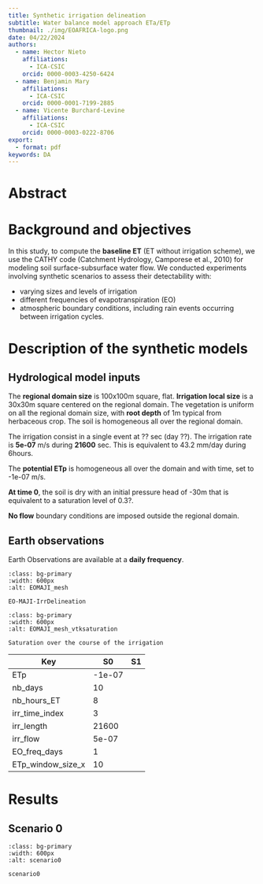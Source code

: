 ```yaml
---
title: Synthetic irrigation delineation
subtitle: Water balance model approach ETa/ETp
thumbnail: ./img/EOAFRICA-logo.png
date: 04/22/2024
authors:
  - name: Hector Nieto
    affiliations:
      - ICA-CSIC
    orcid: 0000-0003-4250-6424
  - name: Benjamin Mary
    affiliations:
      - ICA-CSIC
    orcid: 0000-0001-7199-2885
  - name: Vicente Burchard-Levine
    affiliations:
      - ICA-CSIC
    orcid: 0000-0003-0222-8706
export: 
  - format: pdf
keywords: DA
---
```


# Abstract


# Background and objectives

In this study, to compute the **baseline ET** (ET without irrigation scheme), we use the CATHY code (Catchment Hydrology, Camporese et al., 2010) for modeling soil surface-subsurface water flow. We conducted experiments involving synthetic scenarios to assess their detectability with:
- varying sizes and levels of irrigation
- different frequencies of evapotranspiration (EO) 
- atmospheric boundary conditions, including rain events occurring between irrigation cycles. 


# Description of the synthetic models

## Hydrological model inputs
The **regional domain size** is 100x100m square, flat. **Irrigation local size** is a 30x30m square centered on the regional domain. 
The vegetation is uniform on all the regional domain size, with **root depth** of 1m typical from herbaceous crop. 
The soil is homogeneous all over the regional domain.

The irrigation consist in a single event at ?? sec (day ??). 
The irrigation rate is **5e-07** m/s during **21600** sec. This is equivalent to 43.2 mm/day during 6hours. 

The **potential ETp** is homogeneous all over the domain and with time, set to -1e-07 m/s.

**At time 0**, the soil is dry with an initial pressure head of -30m that is equivalent to a saturation level of 0.3?.

**No flow** boundary conditions are imposed outside the regional domain.

## Earth observations
Earth Observations are available at a **daily frequency**. 


```{figure} ../figures/EOMAJI_mesh.png
:class: bg-primary
:width: 600px
:alt: EOMAJI_mesh

EO-MAJI-IrrDelineation
```

```{figure} ../figures/vtksaturation.gif
:class: bg-primary
:width: 600px
:alt: EOMAJI_mesh_vtksaturation

Saturation over the course of the irrigation
```



| Key               | S0                     | S1                     |
|-------------------|------------------------|------------------------|
| ETp               | -1e-07                 |                 	      |
| nb_days           | 10                     |                 	      |
| nb_hours_ET       | 8                      |                 	      |
| irr_time_index    | 3                      |                 	      |
| irr_length        | 21600                  |                 	      |
| irr_flow          | 5e-07                  |                 	      |
| EO_freq_days      | 1                      |                 	      |
| ETp_window_size_x | 10                     |                 	      |



# Results

## Scenario 0

```{figure} ../figures/scenario0/plot_1d_evol_irrArea.png
:class: bg-primary
:width: 600px
:alt: scenario0

scenario0
```













